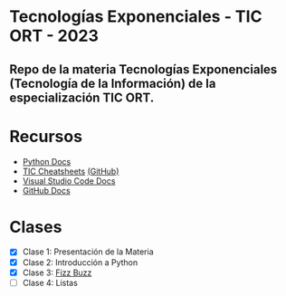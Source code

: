 # Tecnologías Exponenciales - TIC ORT - 2023

## Repo de la materia Tecnologías Exponenciales (Tecnología de la Información) de la especialización TIC ORT.

# Recursos

- [Python Docs](https://docs.python.org/3/)
- [TIC Cheatsheets](https://cheatsheets-nachovigilante.vercel.app/) [(GitHub)](https://github.com/nachovigilante/cheatsheets)
- [Visual Studio Code Docs](https://code.visualstudio.com/docs)
- [GitHub Docs](https://docs.github.com/en)

# Clases

- [x] Clase 1: Presentación de la Materia
- [x] Clase 2: Introducción a Python
- [x] Clase 3: [Fizz Buzz](https://github.com/IgnacioPardo/Tecnologias_Exponenciales_2023/blob/main/fizz-buzz.md)
- [ ] Clase 4: Listas
